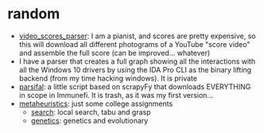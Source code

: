 # random

- [video_scores_parser](./video_scores_parser.py): I am a pianist, and scores are pretty expensive, so this will download all different photograms of a YouTube "score video" and assemble the full score (can be improved... whatever)
- I have a parser that creates a full graph showing all the interactions with all the Windows 10 drivers by using the IDA Pro CLI as the binary lifting backend (from my time hacking windows). It is private
- [parsifal](./parsifal.py): a little script based on scrapyFy that downloads EVERYTHING in scope in Immunefi. It is trash, as it was my first version...
- [metaheuristics](./metaheuristics): just some college assignments
  - [search](./metaheuristics/search%20stuff): local search, tabu and grasp
  - [genetics](./metaheuristics/genetics-IN_PROGRESS): genetics and evolutionary
